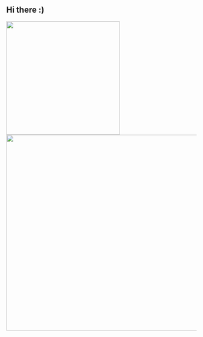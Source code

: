 ## Hi there  :)
<img align="left" src="https://github-readme-stats.vercel.app/api/top-langs/?username=rn-vn" width="300px">
<img align="left" size="400px" src="https://github-readme-streak-stats.herokuapp.com/?user=rn-vn" width="518px">
